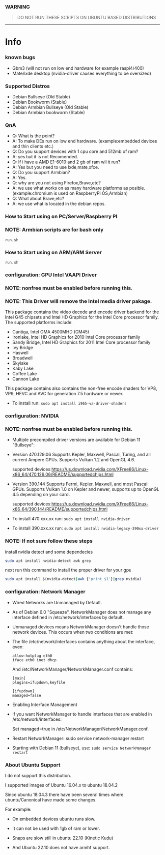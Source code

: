 ### WARNING
> DO NOT RUN THESE SCRIPTS ON UBUNTU BASED DISTRIBUTIONS

---

# Info

### known bugs

* Gbm3 (will not run on low end hardware for example raspi4/400)
* Mate/lxde desktop (nvidia-driver causes everything to be oversized)

### Supported Distros

* Debian Bullseye (Old Stable)
* Debian Bookworm (Stable)
* Debian Armbian Bullseye (Old Stable)
* Debian Armbian bookworm (Stable)

### QnA

* Q: What is the point?
* A: To make DEs run on low end hardware. (example:embedded devices and thin clients etc.)
* Q: Do you support devices with 1 cpu core and 512mb of ram?
* A: yes but it is not Recomended.
* Q: If i have a AMD E1-6010 and 2 gb of ram wil it run?
* A: Yes but you need to use lxde,mate,xfce.
* Q: Do you support Armbian?
* A: Yes.
* Q: why are you not using Firefox,Brave,etc?
* A: we use what works on as many hardware platforms as posible. (example:chromium is used on RaspberryPi OS,Armbian)
* Q: What about Brave,etc?
* A: we use what is located in the debian repos.

### How to Start using on PC/Server/Raspberry PI
### NOTE: Armbian scripts are for bash only
```
run.sh
```
### How to Start using on ARM/ARM Server
```
run.sh
```

### configuration: GPU Intel VAAPI Driver
### NOTE: nonfree must be enabled before running this.
### NOTE: This Driver will remove the Intel media driver pakage.

This package contains the video decode and encode driver backend for the Intel G45 chipsets and Intel HD Graphics for the Intel Core processor family. 
The supported platforms include:

 * Cantiga, Intel GMA 4500MHD (GM45)
 * Ironlake, Intel HD Graphics for 2010 Intel Core processor family
 * Sandy Bridge, Intel HD Graphics for 2011 Intel Core processor family
 * Ivy Bridge
 * Haswell
 * Broadwell
 * Skylake
 * Kaby Lake
 * Coffee Lake
 * Cannon Lake

This package contains also contains the non-free encode shaders for VP8, VP9, HEVC and AVC for generation 7.5 hardware or newer.

* To install run: `sudo apt install i965-va-driver-shaders`


### configuration: NVIDIA
### NOTE: nonfree must be enabled before running this.

* Multiple precompiled driver versions are available for Debian 11 "Bullseye":


* Version 470.129.06
  Supports Kepler, Maxwell, Pascal, Turing, and all current Ampere GPUs. Supports Vulkan 1.2 and OpenGL 4.6.

  supported devices:https://us.download.nvidia.com/XFree86/Linux-x86_64/470.129.06/README/supportedchips.html


* Version 390.144
  Supports Fermi, Kepler, Maxwell, and most Pascal GPUs. Supports Vulkan 1.0 on Kepler and newer, supports up to OpenGL 4.5 depending on your card.

  supported devices:https://us.download.nvidia.com/XFree86/Linux-x86_64/390.144/README/supportedchips.html


* To install 470.xxx.xx run: `sudo apt install nvidia-driver`
* To install 390.xxx.xx run: `sudo apt install nvidia-legacy-390xx-driver`

### NOTE: If not sure follow these steps
install nvidia detect and some dependecies
```bash
sudo apt install nvidia-detect awk grep
```
next run this command to install the proper driver for your gpu
```bash
sudo apt install $(nvidia-detect|awk {'print $1'}|grep nvidia)
```

### configuration: Network Manager

* Wired Networks are Unmanaged by Default.

* As of Debian 6.0 "Squeeze", NetworkManager does not manage any interface defined in /etc/network/interfaces by default.

* Unmanaged devices means NetworkManager doesn't handle those network devices. This occurs when two conditions are met:

* The file /etc/network/interfaces contains anything about the interface, even:
  ```
  allow-hotplug eth0
  iface eth0 inet dhcp
  ```
  And /etc/NetworkManager/NetworkManager.conf contains:
  ```
  [main]
  plugins=ifupdown,keyfile

  [ifupdown]
  managed=false
  ```

* Enabling Interface Management

* If you want NetworkManager to handle interfaces that are enabled in /etc/network/interfaces:

  Set managed=true in /etc/NetworkManager/NetworkManager.conf.

* Restart NetworkManager: sudo service network-manager restart

* Starting with Debian 11 (bullseye), use: `sudo service NetworkManager restart`


### About Ubuntu Support

I do not support this distribution.

I supported images of Ubuntu 16.04.x to ubuntu 18.04.2

Since ubuntu 18.04.3 there have been several times where ubuntu/Canonical have made some changes.

For example:

* On embedded devices ubuntu runs slow.

* It can not be used with 1gb of ram or lower.

* Snaps are slow still in ubuntu 22.10 (Kinetic Kudu)

* And Ubuntu 22.10 does not have armhf support.
